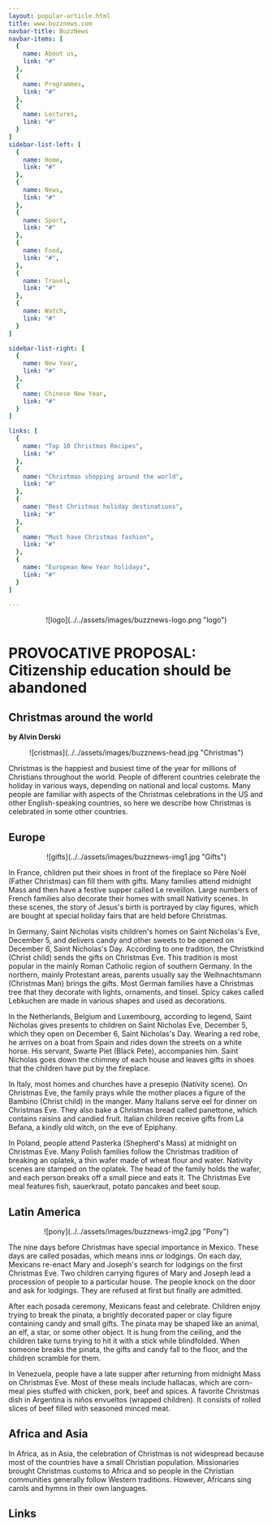 ```yaml
---
layout: popular-article.html
title: www.buzznews.com
navbar-title: BuzzNews
navbar-items: [
  {
    name: About us,
    link: "#"
  },
  {
    name: Programmes,
    link: "#"
  },
  {
    name: Lectures,
    link: "#"
  }
]
sidebar-list-left: [
  {
    name: Home,
    link: "#"
  },
  {
    name: News,
    link: "#"
  },
  {
    name: Sport,
    link: "#"
  },
  {
    name: Food,
    link: "#",
  },
  {
    name: Travel,
    link: "#"
  },
  {
    name: Watch,
    link: "#"
  }
]

sidebar-list-right: [
  {
    name: New Year,
    link: "#"
  },
  {
    name: Chinese New Year,
    link: "#"
  }
]

links: [
  {
    name: "Top 10 Christmas Recipes",
    link: "#"
  },
  {
    name: "Christmas shopping around the world",
    link: "#"
  },
  {
    name: "Best Christmas holiday destinations",
    link: "#"
  },
  {
    name: "Must have Christmas fashion",
    link: "#"
  },
  {
    name: "European New Year holidays",
    link: "#"
  }
]

---
```

<center>![logo](../../assets/images/buzznews-logo.png "logo")</center>

# PROVOCATIVE PROPOSAL: Citizenship education should be abandoned

## Christmas around the world

**by Alvin Derski**

<center>![cristmas](../../assets/images/buzznews-head.jpg "Christmas")</center>

Christmas is the happiest and busiest time of the year for millions of Christians throughout the world. People of different countries celebrate the holiday in various ways, depending on national and local customs. Many people are familiar with aspects of the Christmas celebrations in the US and other English-speaking countries, so here we describe how Christmas is celebrated in some other countries.

## Europe
<center>![gifts](../../assets/images/buzznews-img1.jpg "Gifts")</center>

In France, children put their shoes in front of the fireplace so Père Noël (Father Christmas) can fill them with gifts. Many families attend midnight Mass and then have a festive supper called Le reveillon. Large numbers of French families also decorate their homes with small Nativity scenes. In these scenes, the story of Jesus's birth is portrayed by clay figures, which are bought at special holiday fairs that are held before Christmas.

In Germany, Saint Nicholas visits children's homes on Saint Nicholas's Eve, December 5, and delivers candy and other sweets to be opened on December 6, Saint Nicholas's Day. According to one tradition, the Christkind (Christ child) sends the gifts on Christmas Eve. This tradition is most popular in the mainly Roman Catholic region of southern Germany. In the northern, mainly Protestant areas, parents usually say the Weihnachtsmann (Christmas Man) brings the gifts. Most German families have a Christmas tree that they decorate with lights, ornaments, and tinsel. Spicy cakes called Lebkuchen are made in various shapes and used as decorations.

In the Netherlands, Belgium and Luxembourg, according to legend, Saint Nicholas gives presents to children on Saint Nicholas Eve, December 5, which they open on December 6, Saint Nicholas's Day. Wearing a red robe, he arrives on a boat from Spain and rides down the streets on a white horse. His servant, Swarte Piet (Black Pete), accompanies him. Saint Nicholas goes down the chimney of each house and leaves gifts in shoes that the children have put by the fireplace.

In Italy, most homes and churches have a presepio (Nativity scene). On Christmas Eve, the family prays while the mother places a figure of the Bambino (Christ child) in the manger. Many Italians serve eel for dinner on Christmas Eve. They also bake a Christmas bread called panettone, which contains raisins and candied fruit. Italian children receive gifts from La Befana, a kindly old witch, on the eve of Epiphany.

In Poland, people attend Pasterka (Shepherd's Mass) at midnight on Christmas Eve. Many Polish families follow the Christmas tradition of breaking an oplatek, a thin wafer made of wheat flour and water. Nativity scenes are stamped on the oplatek. The head of the family holds the wafer, and each person breaks off a small piece and eats it. The Christmas Eve meal features fish, sauerkraut, potato pancakes and beet soup.

## Latin America
<center>![pony](../../assets/images/buzznews-img2.jpg "Pony")</center>

The nine days before Christmas have special importance in Mexico. These days are called posadas, which means inns or lodgings. On each day, Mexicans re-enact Mary and Joseph's search for lodgings on the first Christmas Eve. Two children carrying figures of Mary and Joseph lead a procession of people to a particular house. The people knock on the door and ask for lodgings. They are refused at first but finally are admitted.

After each posada ceremony, Mexicans feast and celebrate. Children enjoy trying to break the pinata, a brightly decorated paper or clay figure containing candy and small gifts. The pinata may be shaped like an animal, an elf, a star, or some other object. It is hung from the ceiling, and the children take turns trying to hit it with a stick while blindfolded. When someone breaks the pinata, the gifts and candy fall to the floor, and the children scramble for them.

In Venezuela, people have a late supper after returning from midnight Mass on Christmas Eve. Most of these meals include hallacas, which are corn-meal pies stuffed with chicken, pork, beef and spices. A favorite Christmas dish in Argentina is niños envueltos (wrapped children). It consists of rolled slices of beef filled with seasoned minced meat.

## Africa and Asia

In Africa, as in Asia, the celebration of Christmas is not widespread because most of the countries have a small Christian population. Missionaries brought Christmas customs to Africa and so people in the Christian communities generally follow Western traditions. However, Africans sing carols and hymns in their own languages.


## Links
